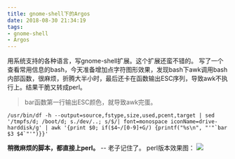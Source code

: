```yaml
---
title: gnome-shell下的Argos
date: 2018-08-30 21:34:19
tags:
- gnome-shell
- Argos
---
```

用系统支持的各种语言，写gnome-shell扩展。这个扩展还蛮不错的。
写了一个查看常用信息的bash，今天准备增加点字符图形效果，发现bash下awk调用bash内部函数，很麻烦，折腾大半小时，最后还卡在函数输出ESC序列，导致awk不执行上。结果干脆又转成perl。

>bar函数第一行输出ESC颜色，就导致awk完蛋。
```
/usr/bin/df -h --output=source,fstype,size,used,pcent,target | sed '/tmpfs/d; /boot/d; s./dev/..; s/$/| font=monospace iconName=drive-harddisk/g' | awk '{print $0; if($4~/[0-9]+G/) {printf("%s\n", "'"`bar $3 $4`"'")}}'
```

**稍微麻烦的脚本，都直接上perl。** -- 老子记住了。
perl版本效果图：
![](/img/argos.png)
